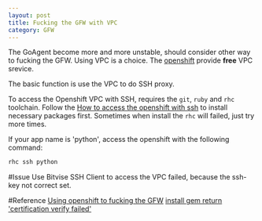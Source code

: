 ```yaml
---
layout: post
title: Fucking the GFW with VPC
category: GFW
---
```

The GoAgent become more and more unstable, should consider other way to fucking the GFW.
Using VPC is a choice.
The [openshift](https://developers.openshift.com/) provide **free** VPC srevice.

The basic function is use the VPC to do SSH proxy.

To access the Openshift VPC with SSH, requires the `git`, `ruby` and `rhc` toolchain. Follow the [How to access the openshift with ssh](https://developers.openshift.com/en/managing-remote-connection.html) to install necessary packages first. Sometimes when install the `rhc` will failed, just try more times.

If your app name is 'python', access the openshift with the following command: 

```sh
rhc ssh python
```

#Issue
Use Bitvise SSH Client to access the VPC failed, because the ssh-key not correct set.

#Reference
[Using openshift to fucking the GFW](http://skaypo.blogspot.com/2013/08/openshift-ssh.html)
[install gem return 'certification verify failed'](http://stackoverflow.com/questions/19745960/unable-to-install-any-gem-by-ruby-in-windows)

